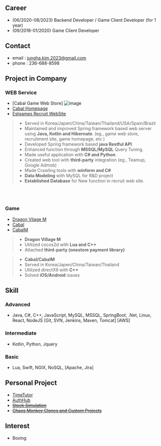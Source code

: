 ## Career
- (06/2020-08/2023) Backend Developer / Game Client Developer (for 1 year)
- (09/2018-01/2020) Game Client Developer

## Contact
- email : jungha.kim.2023@gmail.com
- phone : 236-688-8598

## Project in Company
### WEB Service
- [Cabal Game Web Store]
  ![image](https://github.com/junghakim2023/junghakim2023/assets/150854918/dcefab34-e6fd-4de4-b8d2-11440dfb6077)
- [Cabal Homepage](https://cabal.estgames.com/main) 
- [Estgames Recruit WebSite](https://recruit.estgames.co.kr/recruitBoard/list)

> - Served in Korea/Japen/China/Taiwan/Thailand/USA/Spain/Brazil
> - Maintained and improved Spring framework based web server using **Java, Kotlin and Hibernate**. (eg., game web store, recruitment site, game homepage, etc )
> - Developed Spring framework based **java Restful API**.
> - Enhanced function through **MSSQL/MySQL** Query Tuning.
> - Made useful application with **C# and Python**.
> - Created web tool with **third-party** integration (eg., Teamup, Google Admob)
> - Made Crawling tools with **winform and C#**
> - **Data Modeling** with MySQL for R&D project
> - **Established Database** for New function in recruit web site.

<br>
<br>

### Game
- [Dragon Vilage M](https://play.google.com/store/apps/details?id=com.perplelab.dragonvillagem.kr&hl=en_US&pli=1)
- [Cabal](https://cabal.playthisgame.com/en) 
- [CabalM](https://play.google.com/store/apps/details?id=com.estgames.cm.us&hl=en_US)

> - **Dragon Village M**
> - Utilized cocos2d with **Lua and C++**
> - Attached **third-party (onestore payment library)**
  
> - **Cabal/CabalM**
> - Served in Korea/Japen/China/Taiwan/Thailand
> - Utilized directX9 with **C++**
> - Solved **iOS/Android** issues

## Skill

### Advanced
- Java, C#, C++, JavaScript, MySQL, MSSQL, SpringBoot, .Net, Linux, React, NodeJS [Git, SVN, Jenkins, Maven, Tomcat] [AWS]

### Intermediate
- Kotlin, Python, Jquery
    
### Basic
- Lua, Swift, NGIX, NoSQL, [Apache, Jira]

## Personal Project
- [TimeTutor](https://github.com/junghakim2023/TimeTutor)
- [AuthHub](https://github.com/junghakim2023/AuthHub)
- ~~[Stock Simulation](https://github.com/junghakim2023/StockSimulation)~~
- ~~[Chaos Monkey Clones and Custom Projects](https://github.com/junghakim2023/ChaosMonkeyClone)~~

## Interest
- Boxing

